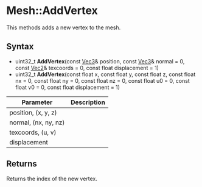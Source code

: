 # Mesh::AddVertex

This methods adds a new vertex to the mesh.

## Syntax

- uint32_t **AddVertex**(const [Vec3](Vec3.md)& position, const [Vec3](Vec3.md)& normal = 0, const [Vec2](Vec2.md)& texcoords = 0, const float displacement = 1)
- uint32_t **AddVertex**(const float x, const float y, const float z, const float nx = 0, const float ny = 0, const float nz = 0, const float u0 = 0, const float v0 = 0, const float displacement = 1)

| Parameter | Description |
|---|---|
| position, (x, y, z) | |
| normal, (nx, ny, nz) | |
| texcoords, (u, v) | |
| displacement | |

## Returns

Returns the index of the new vertex.
